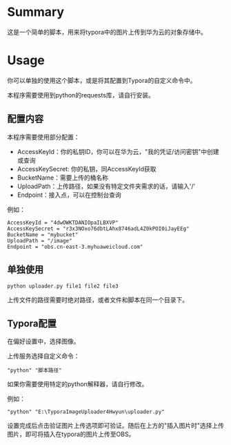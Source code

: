 # Summary

这是一个简单的脚本，用来将typora中的图片上传到华为云的对象存储中。

# Usage

你可以单独的使用这个脚本，或是将其配置到Typora的自定义命令中。

本程序需要使用到python的requests库，请自行安装。

## 配置内容

本程序需要使用部分配置：

* AccessKeyId：你的私钥ID，你可以在华为云，"我的凭证/访问密钥"中创建或查询
* AccessKeySecret: 你的私钥，同AccessKeyId获取
* BucketName：需要上传的桶名称
* UploadPath：上传路径，如果没有特定文件夹需求的话，请输入'/'
* Endpoint：接入点，可以在控制台查询

例如：

```
AccessKeyId = "4dwOWKTDANIOpaILBXVP"
AccessKeySecret = "r3x3NOxo76dbtLAhx8746adL4Z0kPOI0iJayEEg"
BucketName = "mybucket" 
UploadPath = "/image"
Endpoint = "obs.cn-east-3.myhuaweicloud.com"
```

## 单独使用

```
python uploader.py file1 file2 file3
```

上传文件的路径需要时绝对路径，或者文件和脚本在同一个目录下。

## Typora配置

在偏好设置中，选择图像。

上传服务选择自定义命令：

```
"python" "脚本路径"
```

如果你需要使用特定的python解释器，请自行修改。

例如：

```
"python" "E:\TyporaImageUploader4Hwyun\uploader.py"
```

设置完成后点击验证图片上传选项即可验证。随后在上方的"插入图片时"选择上传图片，即可将插入在typora的图片上传至OBS。

